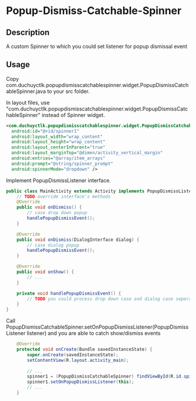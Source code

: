 Popup-Dismiss-Catchable-Spinner
===============================


Description
--
A custom Spinner to which you could set listener for popup dismissal event

Usage
--
Copy com.duchuyctlk.popupdismisscatchablespinner.widget.PopupDismissCatchableSpinner.java to your src folder.

In layout files, use "com.duchuyctlk.popupdismisscatchablespinner.widget.PopupDismissCatchableSpinner" instead of Spinner widget.

```xml
<com.duchuyctlk.popupdismisscatchablespinner.widget.PopupDismissCatchableSpinner
  android:id="@+id/spinner1"
  android:layout_width="wrap_content"
  android:layout_height="wrap_content"
  android:layout_centerInParent="true"
  android:layout_marginTop="@dimen/activity_vertical_margin"
  android:entries="@array/item_arrays"
  android:prompt="@string/spinner_prompt"
  android:spinnerMode="dropdown" />
```

Implement PopupDismissListener interface.

```java
public class MainActivity extends Activity implements PopupDismissListener {
	// TODO override interface's methods
	@Override
	public void onDismiss() {
		// case drop down popup
		handlePopupDismissEvent();
	}

	@Override
	public void onDismiss(DialogInterface dialog) {
		// case dialog popup
		handlePopupDismissEvent();
	}

	@Override
	public void onShow() {
		// ...
	}

	private void handlePopupDismissEvent() {
		// TODO you could process drop down case and dialog case seperately if needed
	}
}
```

Call PopupDismissCatchableSpinner.setOnPopupDismissListener(PopupDismissListener listener) and you are able to catch show/dismiss events

```java
	@Override
	protected void onCreate(Bundle savedInstanceState) {
		super.onCreate(savedInstanceState);
		setContentView(R.layout.activity_main);
		
		// ...
		spinner1 = (PopupDismissCatchableSpinner) findViewById(R.id.spinner1);
		spinner1.setOnPopupDismissListener(this);		
		// ...
	}
```
